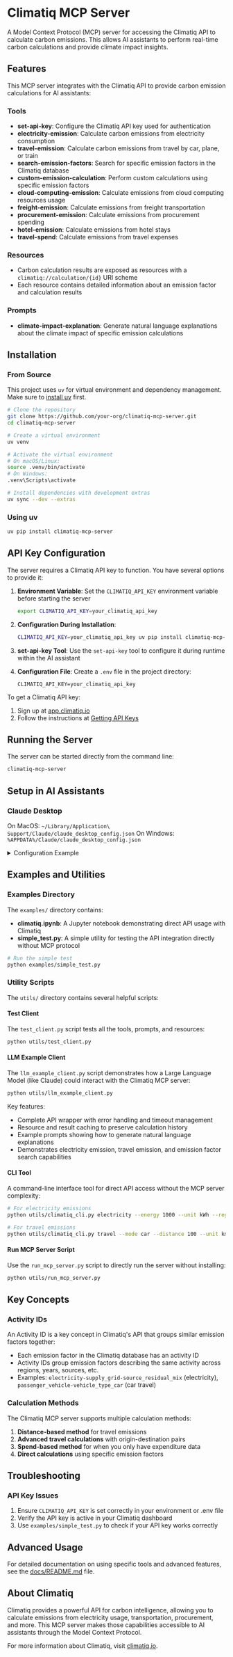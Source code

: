 # Climatiq MCP Server

A Model Context Protocol (MCP) server for accessing the Climatiq API to calculate carbon emissions. This allows AI assistants to perform real-time carbon calculations and provide climate impact insights.

## Features

This MCP server integrates with the Climatiq API to provide carbon emission calculations for AI assistants:

### Tools

- **set-api-key**: Configure the Climatiq API key used for authentication
- **electricity-emission**: Calculate carbon emissions from electricity consumption
- **travel-emission**: Calculate carbon emissions from travel by car, plane, or train
- **search-emission-factors**: Search for specific emission factors in the Climatiq database
- **custom-emission-calculation**: Perform custom calculations using specific emission factors
- **cloud-computing-emission**: Calculate emissions from cloud computing resources usage
- **freight-emission**: Calculate emissions from freight transportation
- **procurement-emission**: Calculate emissions from procurement spending
- **hotel-emission**: Calculate emissions from hotel stays
- **travel-spend**: Calculate emissions from travel expenses

### Resources

- Carbon calculation results are exposed as resources with a `climatiq://calculation/{id}` URI scheme
- Each resource contains detailed information about an emission factor and calculation results

### Prompts

- **climate-impact-explanation**: Generate natural language explanations about the climate impact of specific emission calculations

## Installation

### From Source

This project uses `uv` for virtual environment and dependency management. Make sure to [install uv](https://github.com/astral-sh/uv) first.

```bash
# Clone the repository
git clone https://github.com/your-org/climatiq-mcp-server.git
cd climatiq-mcp-server

# Create a virtual environment
uv venv

# Activate the virtual environment
# On macOS/Linux:
source .venv/bin/activate
# On Windows:
.venv\Scripts\activate

# Install dependencies with development extras
uv sync --dev --extras
```

### Using uv

```bash
uv pip install climatiq-mcp-server
```

## API Key Configuration

The server requires a Climatiq API key to function. You have several options to provide it:

1. **Environment Variable**: Set the `CLIMATIQ_API_KEY` environment variable before starting the server
   ```bash
   export CLIMATIQ_API_KEY=your_climatiq_api_key
   ```

2. **Configuration During Installation**:
   ```bash
   CLIMATIQ_API_KEY=your_climatiq_api_key uv pip install climatiq-mcp-server
   ```

3. **set-api-key Tool**: Use the `set-api-key` tool to configure it during runtime within the AI assistant

4. **Configuration File**: Create a `.env` file in the project directory:
   ```
   CLIMATIQ_API_KEY=your_climatiq_api_key
   ```

To get a Climatiq API key:
1. Sign up at [app.climatiq.io](https://app.climatiq.io/api/signup)
2. Follow the instructions at [Getting API Keys](https://www.climatiq.io/docs/guides/how-tos/getting-api-key)

## Running the Server

The server can be started directly from the command line:

```bash
climatiq-mcp-server
```

## Setup in AI Assistants

### Claude Desktop

On MacOS: `~/Library/Application\ Support/Claude/claude_desktop_config.json`
On Windows: `%APPDATA%/Claude/claude_desktop_config.json`

<details>
  <summary>Configuration Example</summary>
  
  ```json
  "mcpServers": {
    "climatiq-mcp-server": {
      "command": "climatiq-mcp-server",
      "env": {
        "CLIMATIQ_API_KEY": "your_climatiq_api_key"
      }
    }
  }
  ```
</details>

## Examples and Utilities

### Examples Directory

The `examples/` directory contains:

- **climatiq.ipynb**: A Jupyter notebook demonstrating direct API usage with Climatiq
- **simple_test.py**: A simple utility for testing the API integration directly without MCP protocol

```bash
# Run the simple test
python examples/simple_test.py
```

### Utility Scripts

The `utils/` directory contains several helpful scripts:

#### Test Client

The `test_client.py` script tests all the tools, prompts, and resources:

```bash
python utils/test_client.py
```

#### LLM Example Client

The `llm_example_client.py` script demonstrates how a Large Language Model (like Claude) could interact with the Climatiq MCP server:

```bash
python utils/llm_example_client.py
```

Key features:
- Complete API wrapper with error handling and timeout management
- Resource and result caching to preserve calculation history
- Example prompts showing how to generate natural language explanations
- Demonstrates electricity emission, travel emission, and emission factor search capabilities

#### CLI Tool

A command-line interface tool for direct API access without the MCP server complexity:

```bash
# For electricity emissions
python utils/climatiq_cli.py electricity --energy 1000 --unit kWh --region US

# For travel emissions
python utils/climatiq_cli.py travel --mode car --distance 100 --unit km --region US
```

#### Run MCP Server Script

Use the `run_mcp_server.py` script to directly run the server without installing:

```bash
python utils/run_mcp_server.py
```

## Key Concepts

### Activity IDs

An Activity ID is a key concept in Climatiq's API that groups similar emission factors together:

- Each emission factor in the Climatiq database has an activity ID
- Activity IDs group emission factors describing the same activity across regions, years, sources, etc.
- Examples: `electricity-supply_grid-source_residual_mix` (electricity), `passenger_vehicle-vehicle_type_car` (car travel)

### Calculation Methods

The Climatiq MCP server supports multiple calculation methods:

1. **Distance-based method** for travel emissions
2. **Advanced travel calculations** with origin-destination pairs
3. **Spend-based method** for when you only have expenditure data
4. **Direct calculations** using specific emission factors

## Troubleshooting

### API Key Issues

1. Ensure `CLIMATIQ_API_KEY` is set correctly in your environment or .env file
2. Verify the API key is active in your Climatiq dashboard
3. Use `examples/simple_test.py` to check if your API key works correctly


## Advanced Usage

For detailed documentation on using specific tools and advanced features, see the [docs/README.md](docs/README.md) file.

## About Climatiq

Climatiq provides a powerful API for carbon intelligence, allowing you to calculate emissions from electricity usage, transportation, procurement, and more. This MCP server makes those capabilities accessible to AI assistants through the Model Context Protocol.

For more information about Climatiq, visit [climatiq.io](https://www.climatiq.io/).